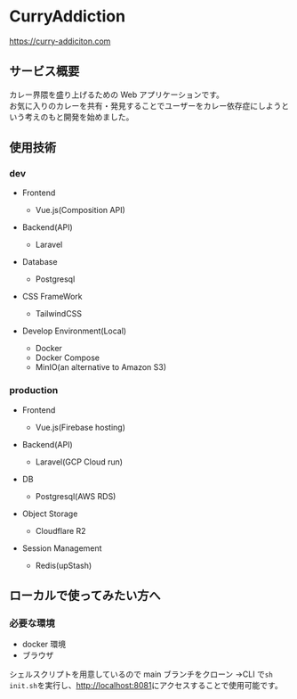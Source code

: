 # CurryAddiction

https://curry-addiciton.com

## サービス概要

カレー界隈を盛り上げるための Web アプリケーションです。<br>
お気に入りのカレーを共有・発見することでユーザーをカレー依存症にしようという考えのもと開発を始めました。

## 使用技術

### dev

- Frontend

  - Vue.js(Composition API)

- Backend(API)

  - Laravel

- Database

  - Postgresql

- CSS FrameWork
  - TailwindCSS
- Develop Environment(Local)
  - Docker
  - Docker Compose
  - MinIO(an alternative to Amazon S3)

### production

- Frontend
  - Vue.js(Firebase hosting)

- Backend(API)
  - Laravel(GCP Cloud run)

- DB
  - Postgresql(AWS RDS)

- Object Storage
  - Cloudflare R2

- Session Management
  - Redis(upStash)

## ローカルで使ってみたい方へ

### 必要な環境

- docker 環境
- ブラウザ

シェルスクリプトを用意しているので main ブランチをクローン →CLI で`sh init.sh`を実行し、[http://localhost:8081](http://localhost:8081)にアクセスすることで使用可能です。
